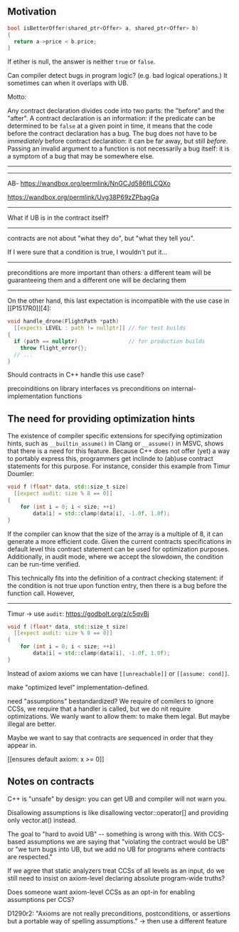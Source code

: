 Motivation
----------

```c++
bool isBetterOffer(shared_ptr<Offer> a, shared_ptr<Offer> b)
{
  return a->price < b.price;
}
```

If etiher is null, the answer is neither `true` or `false`.


Can compiler detect bugs in program logic? (e.g. bad logical operations.) It sometimes can when it overlaps with UB.

Motto:

Any contract declaration divides code into two parts: the "before" and the "after". A contract declaration is an information:
if the predicate can be determined to be `false` at a given point in time, it means that the code before the contract
declaration has a bug. The bug does not have to be *immediately* before contract declaration: it can be far away, but still *before*. Passing an invalid argument to a function is not necessarily a bug itself: it is a symptom of a bug that may be somewhere else.

------------------

--------------------
AB-  https://wandbox.org/permlink/NnGCJd586fILCQXo

https://wandbox.org/permlink/Uvg38P69zZPbagGa

--------------------------------

What if UB is in the contract itself?

----------------

contracts are not about "what they do", but "what they tell you".


If I were sure that a condition is true, I wouldn't put it...




------------




preconditions are more important than others: a different team will be guaranteeing them and a different one will be declaring them

----------------------------

On the other hand, this last expectation is incompatible with the use case in [[P1517R0]][4]:

```c++
void handle_drone(FlightPath *path)
  [[expects LEVEL : path != nullptr]] // for test builds
{
  if (path == nullptr)                // for production builds
    throw flight_error{};
  // ...
}
```

Should contracts in C++ handle this use case?

precoinditions on library interfaces vs preconditions on internal-implementation functions



The need for providing optimization hints
-----------------------------------------

The existence of compiler specific extensions for specifying optimization hints, such as `__builtin_assume()` in Clang or `__assume()` in MSVC, shows that there is a need for this feature. Because C++ does not offer (yet) a way to portably express this, programmers get inclinde to (ab)use contract statements for this purpose. For instance, consider this example from Timur Doumler: 

```c++
void f (float* data, std::size_t size)
  [[expect audit: size % 8 == 0]]
{
    for (int i = 0; i < size; ++i) 
        data[i] = std::clamp(data[i], -1.0f, 1.0f);
}
```

If the compiler can know that the size of the array is a multiple of 8, it can generate a more efficient code. Given the current contracts specifications in default level this contract statement can be used for optimization purposes. Additionally, in audit mode, where we accept the slowdown, the condition can be run-time verified. 

This technically fits into the definition of a contract checking statement: if the condition is not true upon function entry, then there is a bug before the function call. However, 

------------------

Timur -> use `audit`: https://godbolt.org/z/c5qvBj

```c++
void f (float* data, std::size_t size)
  [[expect audit: size % 8 == 0]]
{
    for (int i = 0; i < size; ++i) 
        data[i] = std::clamp(data[i], -1.0f, 1.0f);
}
```


Instead of axiom axioms we can have `[[unreachable]]` or `[[assume: cond]]`.

make "optimized level" implementation-defined.

need "assumptions" bestandardized? We require of comilers to ignore CCSs, we require that a handler is called, but we do nit require optimizations. We wanly want to allow them: to make them legal. But maybe illegal are better.

Maybe we want to say that contracts are sequenced in order that they appear in.

[[ensures default axiom: x >= 0]] 




Notes on contracts
------------------

C++ is "unsafe" by design: you can get UB and compiler will not warn you.

Disallowing assumptions is like disallowing vector::operator[] and providing only vector.at() instead.

The goal to "hard to avoid UB" -- something is wrong with this. With CCS-based assumptions we are saying that "violating the contract would be UB" or "we turn bugs into UB, but we add no UB for programs where contracts are respected."

If we agree that static analyzers treat CCSs of all levels as an input, do we still need to insist on axiom-level declaring absolute program-wide truths?

Does someone want axiom-level CCSs as an opt-in for enabling assumptions per CCS?


D1290r2: "Axioms are not really preconditions, postconditions, or assertions but a portable way of spelling assumptions." -> then use a different feature

